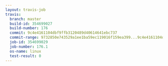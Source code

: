 ```yaml
---
layout: travis-job
travis:
  branch: master
  build-id: 354699027
  build-number: 176
  commit: 9c4e4161104dbf9ffb3120489d40614641ebc737
  commit-range: 9732850e743529a1ee1ba59ec119016f159ea399...9c4e4161104dbf9ffb3120489d40614641ebc737
  job-id: 354699029
  job-number: 176.1
  os-name: linux
  test-result: 0
---
```

